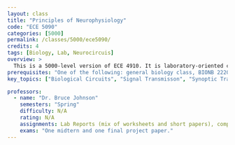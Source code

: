 ```yaml
---
layout: class
title: "Principles of Neurophysiology"
code: "ECE 5090"
categories: [5000]
permalink: /classes/5000/ece5090/
credits: 4
tags: [Biology, Lab, Neurocircuis]
overview: >
  This is a 5000-level version of ECE 4910. It is laboratory-oriented course designed to teach the concepts and tools of cellular neurophysiology, which is cross-listed as ECE and BME, and could be useful to those interested in biological circuits. It uses hands-on experience with extracellular and intracellular electrophysiological techniques, and computer acquisition and analysis of laboratory results. Topics include signal transmission in the nervous system by examining the cellular basis of resting and action potentials, and synaptic transmission and optogenetic control of behavior and physiology. Lecture time is used to review nervous system physiology, introduce laboratory exercises, discuss lab results and primary research papers, and for presentation of additional experimental preparations and methods.
prerequisites: "One of the following: general biology class, BIONB 2220, a physiology course covering neuronal excitability and synaptic transmission, or written permission of instructor"
key_topics: ["Biological Circuits", "Signal Transmisson", "Synoptic Transmission"]

professors:
  - name: "Dr. Bruce Johnson"
    semesters: "Spring"
    difficulty: N/A
    rating: N/A
    assignments: Lab Reports (mix of worksheets and short papers), computational exercise worksheet and class presentations, participation. "
    exams: "One midtern and one final project paper."
---
```


